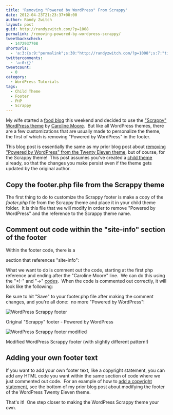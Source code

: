 ```yaml
---
title: 'Removing "Powered by WordPress" From Scrappy'
date: 2012-04-23T21:23:37+00:00
author: Randy Zwitch
layout: post
guid: http://randyzwitch.com/?p=1008
permalink: /removing-powered-by-wordpress-scrappy/
tweetbackscheck:
  - 1472937708
shorturls:
  - 'a:3:{s:9:"permalink";s:30:"http://randyzwitch.com/?p=1008";s:7:"tinyurl";s:26:"http://tinyurl.com/6nkkpuu";s:4:"isgd";s:19:"http://is.gd/SQvfFc";}'
twittercomments:
  - 'a:0:{}'
tweetcount:
  - 0
category:
  - WordPress Tutorials
tags:
  - Child Theme
  - Footer
  - PHP
  - Scrappy
---
```

My wife started a <a title="Zwitchen.com | What's Cookin'?" href="http://zwitchen.com" target="_blank">food blog</a> this weekend and decided to use the <a title="Scrappy WordPress theme" href="http://wordpress.org/extend/themes/scrappy" target="_blank">"Scrappy" WordPress theme</a> by <a href="http://carolinethemes.com/2011/11/04/scrappy/" target="_blank">Caroline Moore</a>.  But like all WordPress themes, there are a few customizations that are usually made to personalize the theme, the first of which is removing "Powered by WordPress" in the footer.

This blog post is essentially the same as my prior blog post about <a title="Removing Powered by WordPress from Twenty Eleven theme" href="http://randyzwitch.com/removing-powered-by-wordpress-twenty-eleven/" target="_blank">removing "Powered by WordPress" from the Twenty Eleven theme</a>, but of course, for the Scrappy theme!  This post assumes you've created a <a title="Creating a WordPress child theme" href="http://randyzwitch.com/twenty-eleven-child-theme-creating-css-file/" target="_blank">child theme</a> already, so that the changes you make persist even if the theme gets updated by the original author.



## Copy the footer.php file from the Scrappy theme

The first thing to do to customize the Scrappy footer is make a copy of the _footer.php_ file from the Scrappy theme and place it in your child theme folder.  It is this file that we will modify in order to remove "Powered by WordPress" and the reference to the Scrappy theme name.





## Comment out code within the "site-info" section of the footer

Within the footer code, there is a <div> section that references "site-info":



What we want to do is comment out the code, starting at the first php reference and ending after the "Caroline Moore" line.  We can do this using the "<!-" and "->" <a title="HTML Tag Comments article" href="http://www.w3schools.com/tags/tag_comment.asp" target="_blank">codes</a>.  When the code is commented out correctly, it will look like the following:



Be sure to hit "Save" to your footer.php file after making the comment changes, and you're all done:  no more "Powered by WordPress"!

<div id="attachment_1012" style="width: 660px" class="wp-caption alignleft">
  <img class="size-full wp-image-1012" title="wordpress-scrappy-footer-original" alt="WordPress Scrappy footer" src="http://i2.wp.com/randyzwitch.com/wp-content/uploads/2012/04/wordpress-scrappy-footer-original.png?fit=650%2C86" srcset="http://i2.wp.com/randyzwitch.com/wp-content/uploads/2012/04/wordpress-scrappy-footer-original.png?w=650 650w, http://i2.wp.com/randyzwitch.com/wp-content/uploads/2012/04/wordpress-scrappy-footer-original.png?resize=150%2C19 150w, http://i2.wp.com/randyzwitch.com/wp-content/uploads/2012/04/wordpress-scrappy-footer-original.png?resize=300%2C39 300w, http://i2.wp.com/randyzwitch.com/wp-content/uploads/2012/04/wordpress-scrappy-footer-original.png?resize=500%2C66 500w" sizes="(max-width: 650px) 100vw, 650px" data-recalc-dims="1" />

  <p class="wp-caption-text">
    Original "Scrappy" footer - Powered by WordPress
  </p>
</div>

<div id="attachment_1013" style="width: 660px" class="wp-caption alignleft">
  <img class=" wp-image-1013" title="wordpress-scrappy-footer-modified" alt="WordPress Scrappy footer modified" src="http://i0.wp.com/randyzwitch.com/wp-content/uploads/2012/04/wordpress-scrappy-footer-modified.png?resize=650%2C66" srcset="http://i0.wp.com/randyzwitch.com/wp-content/uploads/2012/04/wordpress-scrappy-footer-modified.png?w=650 650w, http://i0.wp.com/randyzwitch.com/wp-content/uploads/2012/04/wordpress-scrappy-footer-modified.png?resize=150%2C15 150w, http://i0.wp.com/randyzwitch.com/wp-content/uploads/2012/04/wordpress-scrappy-footer-modified.png?resize=300%2C30 300w, http://i0.wp.com/randyzwitch.com/wp-content/uploads/2012/04/wordpress-scrappy-footer-modified.png?resize=500%2C50 500w" sizes="(max-width: 650px) 100vw, 650px" data-recalc-dims="1" />

  <p class="wp-caption-text">
    Modified WordPress Scrappy footer (with slightly different pattern!)
  </p>
</div>

## Adding your own footer text

If you want to add your own footer text, like a copyright statement, you can add any HTML code you want within the same section of code where we just commented out code.  For an example of how to <a href="http://randyzwitch.com/removing-powered-by-wordpress-twenty-eleven/" target="_blank">add a copyright statement</a>, see the bottom of my prior blog post about modifying the footer of the WordPress Twenty Eleven theme.

That's it!  One step closer to making the WordPress Scrappy theme your own.
